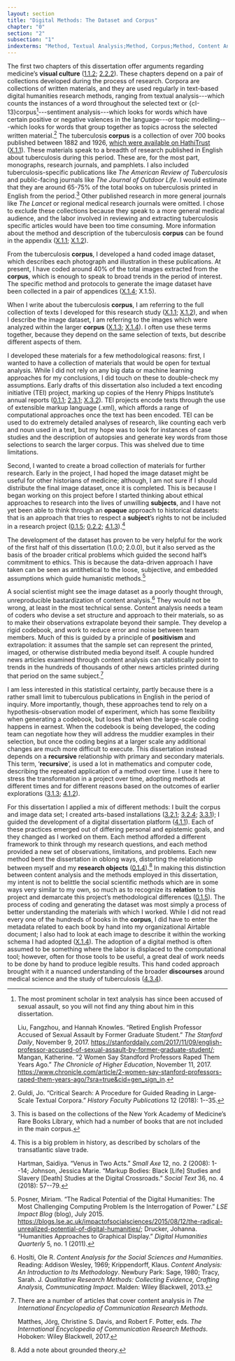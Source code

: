 ```yaml
---
layout: section
title: "Digital Methods: The Dataset and Corpus"
chapter: "0"
section: "2"
subsection: "1"
indexterms: "Method, Textual Analysis;Method, Corpus;Method, Content Analysis"
---
```


The first two chapters of this dissertation offer arguments regarding medicine’s <span data-tooltip aria-haspopup="true" class="has-tip" data-disable-hover="false" tabindex="1" data-title="Visual culture refers to an interdisciplinary field that looks at the social construction of vision."><b>visual culture</b></span> (<a href="{{ site.baseurl }}/dissertation/1_1_2">1.1.2</a>; <a href="{{ site.baseurl }}/dissertation/2_2_2">2.2.2</a>). These chapters depend on a pair of collections developed during the process of research. Corpora are collections of written materials, and they are used regularly in text-based digital humanities research methods, ranging from textual analysis---which counts the instances of a word throughout the selected text or {cI-13}corpus</b></span>[^fn1]---sentiment analysis---which looks for words which have certain positive or negative valences in the language---or topic modelling---which looks for words that group together as topics across the selected written material.[^fn2] The tuberculosis <span data-tooltip aria-haspopup="true" class="has-tip" data-disable-hover="false" tabindex="1" data-title="A corpus refers to a collection of texts used for computational analysis."><b>corpus</b></span> is a collection of over 700 books published between 1882 and 1926, [which were available on HathiTrust](https://babel.hathitrust.org/cgi/mb?a=listis&c=441640771%20) (<a href="{{ site.baseurl }}/dissertation/X_1_1">X.1.1</a>). These materials speak to a breadth of research published in English about tuberculosis during this period. These are, for the most part, monographs, research journals, and pamphlets. I also included tuberculosis-specific publications like *The American Review of Tuberculosis* and public-facing journals like *The Journal of Outdoor Life*. I would estimate that they are around 65-75% of the total books on tuberculosis printed in English from the period.[^fn3] Other published research in more general journals like *The Lancet* or regional medical research journals were omitted. I chose to exclude these collections because they speak to a more general medical audience, and the labor involved in reviewing and extracting tuberculosis specific articles would have been too time consuming. More information about the method and description of the tuberculosis <span data-tooltip aria-haspopup="true" class="has-tip" data-disable-hover="false" tabindex="1" data-title="A corpus refers to a collection of texts used for computational analysis."><b>corpus</b></span> can be found in the appendix (<a href="{{ site.baseurl }}/dissertation/X_1_1">X.1.1</a>; <a href="{{ site.baseurl }}/dissertation/X_1_2">X.1.2</a>).

From the tuberculosis <span data-tooltip aria-haspopup="true" class="has-tip" data-disable-hover="false" tabindex="1" data-title="A corpus refers to a collection of texts used for computational analysis."><b>corpus</b></span>, I developed a hand coded image dataset, which describes each photograph and illustration in these publications. At present, I have coded around 40% of the total images extracted from the <span data-tooltip aria-haspopup="true" class="has-tip" data-disable-hover="false" tabindex="1" data-title="A corpus refers to a collection of texts used for computational analysis."><b>corpus</b></span>, which is enough to speak to broad trends in the period of interest. The specific method and protocols to generate the image dataset have been collected in a pair of appendices (<a href="{{ site.baseurl }}/dissertation/X_1_4">X.1.4</a>; X.1.5).

When I write about the tuberculosis <span data-tooltip aria-haspopup="true" class="has-tip" data-disable-hover="false" tabindex="1" data-title="A corpus refers to a collection of texts used for computational analysis."><b>corpus</b></span>, I am referring to the full collection of texts I developed for this research study (<a href="{{ site.baseurl }}/dissertation/X_1_1">X.1.1</a>; <a href="{{ site.baseurl }}/dissertation/X_1_2">X.1.2</a>), and when I describe the image dataset, I am referring to the images which were analyzed within the larger <span data-tooltip aria-haspopup="true" class="has-tip" data-disable-hover="false" tabindex="1" data-title="A corpus refers to a collection of texts used for computational analysis."><b>corpus</b></span> (<a href="{{ site.baseurl }}/dissertation/X_1_3">X.1.3</a>; <a href="{{ site.baseurl }}/dissertation/X_1_4">X.1.4</a>). I often use these terms together, because they depend on the same selection of texts, but describe different aspects of them.

I developed these materials for a few methodological reasons: first, I wanted to have a collection of materials that would be open for textual analysis. While I did not rely on any big data or machine learning approaches for my conclusions, I did touch on these to double-check my assumptions. Early drafts of this dissertation also included a text encoding initiative (TEI) project, marking up copies of the Henry Phipps Institute’s annual reports (<a href="{{ site.baseurl }}/dissertation/0_1_1">0.1.1</a>; <a href="{{ site.baseurl }}/dissertation/2_3_1">2.3.1</a>; <a href="{{ site.baseurl }}/dissertation/X_3_2">X.3.2</a>). TEI projects encode texts through the use of extensible markup language (.xml), which affords a range of computational approaches once the text has been encoded. TEI can be used to do extremely detailed analyses of research, like counting each verb and noun used in a text, but my hope was to look for instances of case studies and the description of autopsies and generate key words from those selections to search the larger corpus. This was shelved due to time limitations. 

Second, I wanted to create a broad collection of materials for further research. Early in the project, I had hoped the image dataset might be useful for other historians of medicine; although, I am not sure if I should distribute the final image dataset, once it is completed. This is because I began working on this project before I started thinking about ethical approaches to research into the lives of unwilling <span data-tooltip aria-haspopup="true" class="has-tip" data-disable-hover="false" tabindex="1" data-title="The term research subject refers to a human person who has been ingested into a research program, and whose identity, personhood, and body have become the focus of a research program. I think of the subject in a Foucauldian sense: The 'subject' is a pun on the monarchal subject, someone who has no agency under the spectacular power of the sovereign. In this case it the subject lacks agency in relation to the researcher studying them."><b>subjects</b></span>, and I have not yet been able to think through an <span data-tooltip aria-haspopup="true" class="has-tip" data-disable-hover="false" tabindex="1" data-title="Opacity is a rights-based philosophical framework that assumes humans have a right to not be known in knowledge systems."><b>opaque</b></span> approach to historical datasets: that is an approach that tries to respect a <span data-tooltip aria-haspopup="true" class="has-tip" data-disable-hover="false" tabindex="1" data-title="The term research subject refers to a human person who has been ingested into a research program, and whose identity, personhood, and body have become the focus of a research program. I think of the subject in a Foucauldian sense: The 'subject' is a pun on the monarchal subject, someone who has no agency under the spectacular power of the sovereign. In this case it the subject lacks agency in relation to the researcher studying them."><b>subject</b></span>’s rights to not be included in a research project (<a href="{{ site.baseurl }}/dissertation/0_1_5">0.1.5</a>; <a href="{{ site.baseurl }}/dissertation/0_2_2">0.2.2</a>; <a href="{{ site.baseurl }}/dissertation/4_1_3">4.1.3</a>).[^fn4]

The development of the dataset has proven to be very helpful for the work of the first half of this dissertation (1.0.0; 2.0.0), but it also served as the basis of the broader critical problems which guided the second half’s commitment to ethics. This is because the data-driven approach I have taken can be seen as antithetical to the loose, subjective, and embedded assumptions which guide humanistic methods.[^fn5]

A social scientist might see the image dataset as a poorly thought through, unreproducible bastardization of content analysis.[^fn6] They would not be wrong, at least in the most technical sense. Content analysis needs a team of coders who devise a set structure and approach to their materials, so as to make their observations extrapolate beyond their sample. They develop a rigid codebook, and work to reduce error and noise between team members. Much of this is guided by a principle of <span data-tooltip aria-haspopup="true" class="has-tip" data-disable-hover="false" tabindex="1" data-title="Positivism is a epistemic philosophical position, which assumes that the world can be understood in its entirety, and that scientific observations are the result of entirely natural processes."><b>positivism</b></span> and extrapolation: it assumes that the sample set can represent the printed, imaged, or otherwise distributed media beyond itself. A couple hundred news articles examined through content analysis can statistically point to trends in the hundreds of thousands of other news articles printed during that period on the same subject.[^fn7]

I am less interested in this statistical certainty, partly because there is a rather small limit to tuberculous publications in English in the period of inquiry. More importantly, though, these approaches tend to rely on a hypothesis-observation model of experiment, which has some flexibility when generating a codebook, but loses that when the large-scale coding happens in earnest. When the codebook is being developed, the coding team can negotiate how they will address the muddier examples in their selection, but once the coding begins at a larger scale any additional changes are much more difficult to execute. This dissertation instead depends on a <span data-tooltip aria-haspopup="true" class="has-tip" data-disable-hover="false" tabindex="1" data-title="I use the term recursive to describes an iterative process of examination, experimentation, and reflection."><b>recursive</b></span> relationship with primary and secondary materials. This term, ‘<span data-tooltip aria-haspopup="true" class="has-tip" data-disable-hover="false" tabindex="1" data-title="I use the term recursive to describes an iterative process of examination, experimentation, and reflection."><b>recursive</b></span>’, is used a lot in mathematics and computer code, describing the repeated application of a method over time. I use it here to stress the transformation in a project over time, adopting methods at different times and for different reasons based on the outcomes of earlier explorations (<a href="{{ site.baseurl }}/dissertation/3_1_3">3.1.3</a>; <a href="{{ site.baseurl }}/dissertation/4_1_2">4.1.2</a>). 

For this dissertation I applied a mix of different methods: I built the corpus and image data set; I created arts-based installations (<a href="{{ site.baseurl }}/dissertation/3_2_1">3.2.1</a>; <a href="{{ site.baseurl }}/dissertation/3_2_4">3.2.4</a>; <a href="{{ site.baseurl }}/dissertation/3_3_1">3.3.1</a>); I guided the development of a digital dissertation platform (<a href="{{ site.baseurl }}/dissertation/4_1_1">4.1.1</a>). Each of these practices emerged out of differing personal and epistemic goals, and they changed as I worked on them. Each method afforded a different framework to think through my research questions, and each method provided a new set of observations, limitations, and problems. Each new method bent the dissertation in oblong ways, distorting the relationship between myself and my <span data-tooltip aria-haspopup="true" class="has-tip" data-disable-hover="false" tabindex="1" data-title="I use the term research object to refer to materials that have been divorced from the subject of their origin. Object, as I use it, carefully considers how human patients are denied their humanity through transformations that deem them as objects."><b>research objects</b></span> (<a href="{{ site.baseurl }}/dissertation/0_1_4">0.1.4</a>).[^fn8] In making this distinction between content analysis and the methods employed in this dissertation, my intent is not to belittle the social scientific methods which are in some ways very similar to my own, so much as to recognize its <span data-tooltip aria-haspopup="true" class="has-tip" data-disable-hover="false" tabindex="1" data-title="Relationality, as I use it, is indebted to Indigenous knowledge systems. Relation refers to the ways researchers become connected to and obligated to the people, ideas, and non-human entities which they study."><b>relation</b></span> to this project and demarcate this project’s methodological differences (<a href="{{ site.baseurl }}/dissertation/0_1_5">0.1.5</a>). The process of coding and generating the dataset was most simply a process of better understanding the materials with which I worked. While I did not read every one of the hundreds of books in the <span data-tooltip aria-haspopup="true" class="has-tip" data-disable-hover="false" tabindex="1" data-title="A corpus refers to a collection of texts used for computational analysis."><b>corpus</b></span>, I did have to enter the metadata related to each book by hand into my organizational Airtable document; I also had to look at each image to describe it within the working schema I had adopted (<a href="{{ site.baseurl }}/dissertation/X_1_4">X.1.4</a>). The adoption of a digital method is often assumed to be something where the labor is displaced to the computational tool; however, often for those tools to be useful, a great deal of work needs to be done by hand to produce legible results. This hand coded approach brought with it a nuanced understanding of the broader <span data-tooltip aria-haspopup="true" class="has-tip" data-disable-hover="false" tabindex="1" data-title="Discourse refers to a scholarly conversation which occurs in a field of knowledge production. I use it in a Foucauldian sense, to convey the agreed upon modes and objects of discussion which are taken for granted in a community or scholarly field."><b>discourses</b></span> around medical science and the study of tuberculosis (<a href="{{ site.baseurl }}/dissertation/4_3_4">4.3.4</a>).

<div class="style-divider">
 	<div class="line"></div>
</div>

[^fn1]: The most prominent scholar in text analysis has since been accused of sexual assault, so you will not find any thing about him in this dissertation.
	
	Liu, Fangzhou, and Hannah Knowles. “Retired English Professor Accused of Sexual Assault by Former Graduate Student.” *The Stanford Daily*, November 9, 2017. <https://stanforddaily.com/2017/11/09/english-professor-accused-of-sexual-assault-by-former-graduate-student/>; Mangan, Katherine. “2 Women Say Standford Professors Raped Them Years Ago.” *The Chronicle of Higher Education*, November 11, 2017. <https://www.chronicle.com/article/2-women-say-stanford-professors-raped-them-years-ago/?sra=true&cid=gen_sign_in>.

[^fn2]: Guldi, Jo. “Critical Search: A Procedure for Guided Reading in Large-Scale Textual Corpora.” *History Faculty Publications* 12 (2018): 1--35.

[^fn3]: This is based on the collections of the New York Academy of Medicine’s Rare Books Library, which had a number of books that are not included in the main corpus.

[^fn4]: This is a big problem in history, as described by scholars of the transatlantic slave trade. 
	
	Hartman, Saidiya. “Venus in Two Acts.” *Small Axe* 12, no. 2 (2008): 1--14; Johnson, Jessica Marie. “Markup Bodies: Black [Life] Studies and Slavery [Death] Studies at the Digital Crossroads.” *Social Text* 36, no. 4 (2018): 57--79.

[^fn5]: Posner, Miriam. “The Radical Potential of the Digital Humanities: The Most Challenging Computing Problem Is the Interrogation of Power.” *LSE Impact Blog* (blog), July 2015. <https://blogs.lse.ac.uk/impactofsocialsciences/2015/08/12/the-radical-unrealized-potential-of-digital-humanities/>; Drucker, Johanna. “Humanities Approaches to Graphical Display.” *Digital Humanities Quarterly* 5, no. 1 (2011).

[^fn6]: Hoslti, Ole R. *Content Analysis for the Social Sciences and Humanities*. Reading: Addison Wesley, 1969; Krippendorff, Klaus. *Content Analysis: An Introduction to Its Methodology*. Newbury Park: Sage, 1980; Tracy, Sarah. J. *Qualitative Research Methods: Collecting Evidence, Crafting Analysis, Communicating Impact*. Malden: Wiley Blackwell, 2013.

[^fn7]: There are a number of articles that cover content analysis in *The International Encyclopedia of Communication Research Methods*.
	
	Matthes, Jörg, Christine S. Davis, and Robert F. Potter, eds. *The International Encyclopedia of Communication Research Methods*. Hoboken: Wiley Blackwell, 2017.

[^fn8]: Add a note about grounded theory.